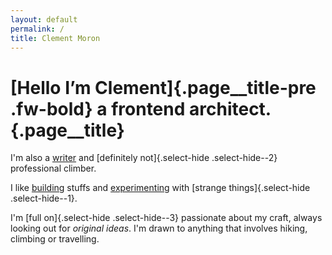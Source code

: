 ```yaml
---
layout: default
permalink: /
title: Clement Moron
---
```


<div class="container page home">

# [Hello I’m Clement]{.page__title-pre .fw-bold} a frontend architect.{.page__title}

I'm also a [writer](notes/) and [definitely not]{.select-hide .select-hide--2} professional climber.

I like [building](projects/work/) stuffs and [experimenting](projects/open-source/) with [strange things]{.select-hide .select-hide--1}.

I'm [full on]{.select-hide .select-hide--3} passionate about my craft, always looking out for _original ideas_. I'm drawn to anything that involves hiking, climbing or travelling.

</div>
